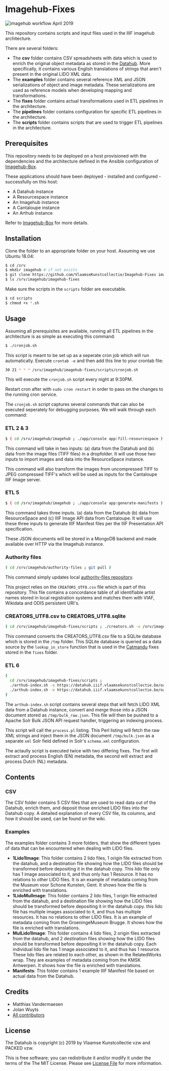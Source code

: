 # Imagehub-Fixes

<img src="https://i.imgur.com/qMqZMhj.png" alt="imagehub workflow April 2019">

This repository contains scripts and input files used in the IIIF imagehub architecture.

There are several folders:

* The **csv** folder contains CSV spreadsheets with data which is used to enrich the original object metadata as stored in the [Datahub](https://datahub.vlaamsekunstcollectie.be). More specifically, it contains various English translations of strings that aren't present in the original LIDO XML data.
* The **examples** folder contains several reference XML and JSON serializations of object and image metadata. These serializations are used as reference models when developing mapping and transformations.
* The **fixes** folder contains actual transformations used in ETL pipelines in the architecture.
* The **pipelines** folder contains configuration for specific ETL pipelines in the architecture.
* The **scripts** folder contains scripts that are used to trigger ETL pipelines in the architecture.

## Prerequisites

This repository needs to be deployed on a host provisioned with the dependencies and the architecture defined in the Ansible configuration of [Imagehub-Box](https://github.com/VlaamseKunstcollectie/Imagehub-Box).

These applications should have been deployed - installed and configured - successfully on this host:

* A Datahub instance
* A Resourcespace instance
* An Imagehub instance
* A Cantaloupe instance
* An Arthub instance

Refer to [Imagehub-Box](https://github.com/VlaamseKunstcollectie/Imagehub-Box) for more details.

## Installation

Clone the folder to an appropriate folder on your host. Assuming we use Ubuntu 18.04:

```bash
$ cd /srv
$ mkdir imagehub # if not exists
$ git clone https://github.com/VlaamseKunstcollectie/Imagehub-Fixes imagehub-fixes
$ ls /srv/imagehub/imagehub-fixes
```

Make sure the scripts in the `scripts` folder are executable.

```bash
$ cd scripts
$ chmod +x *.sh
```

## Usage

Assuming all prerequisites are available, running all ETL pipelines in the architecture is as simple as executing this command:

```bash
$ ./cronjob.sh
```

This script is meant to be set up as a seperate cron job which will run automatically. Execute `crontab -e` and then add this line to your crontab file:

```bash
30 21 * * * /srv/imagehub/imagehub-fixes/scripts/cronjob.sh
```

This will execute the `cronjob.sh` script every night at 9:30PM.

Restart cron after with `sudo cron restart` in order to pass on the changes to the running cron service.

The `cronjob.sh` script captures several commands that can also be executed seperately for debugging purposes. We will walk through each command:

### ETL 2 & 3

```bash
$ ( cd /srv/imagehub/imagehub ; ./app/console app:fill-resourcespace )
```

This command will take in two inputs: (a) data from the Datahub and (b) data from the image files (TIFF files) in a dropfolder. It will use those two inputs to import images and data into the ResourceSpace instance.

This command will also transform the images from uncompressed TIFF to JPEG compressed TIFF's which will be used as inputs for the Cantaloupe IIIF Image server.

### ETL 5

```bash
$ ( cd /srv/imagehub/imagehub ; ./app/console app:generate-manifests )
```

This command takes three inputs. (a) data from the Datahub (b) data from ResourceSpace and (c) IIIF Image API data from Cantaloupe. It will use these three inputs to generate IIIF Manifest files per the IIIF Presentation API specification. 

These JSON documents will be stored in a MongoDB backend and made available over HTTP via the Imagehub instance.

### Authority files

```bash
( cd /srv/imagehub/authority-files ; git pull )
```

This command simply updates local [authority-files repository](https://github.com/VlaamseKunstcollectie/Authority-Files). 

This project relies on the `CREATORS_UTF8.csv` file which is part of this repository. This file contains a concordance table of all identifiable artist names stored in local registration systems and matches them with VIAF, Wikidata and ODIS persistent URI's.

### CREATORS_UTF8.csv to CREATORS_UTF8.sqlite

```bash
( cd /srv/imagehub/imagehub-fixes/scripts ; ./creators.sh -e /srv/imagehub/authority-files/CREATORS_UTF8.csv )
```

This command converts the CREATORS_UTF8.csv file to a SQLite database which is stored in the `/tmp` folder. This SQLite database is queried as a data source by the `lookup_in_store` function that is used in the [Catmandu](https://librecat.org) fixes stored in the `fixes` folder.

### ETL 6

```bash
(
  cd /srv/imagehub/imagehub-fixes/scripts ;
  ./arthub-index.sh -e https://datahub.iiif.vlaamsekunstcollectie.be/oai -l ../fixes/datahub-oai-to-blacklight-solr-en.fix ;
  ./arthub-index.sh -e https://datahub.iiif.vlaamsekunstcollectie.be/oai -l ../fixes/datahub-oai-to-blacklight-solr-nl.fix
)
```

The `arthub-index.sh` script contains several steps that will fetch LIDO XML data from a Datahub instance, convert and merge those into a JSON document stored as `/tmp/bulk_raw.json`. This file will then be pushed to a Apache Solr Bulk JSON API request handler, triggering an indexing process.

This script will call the `process.pl` listing. This Perl listing will fetch the raw XML strings and inject them in the JSON document `/tmp/bulk.json` as a separate `xml` Solr field defined in Solr's `schema.xml` configuration.

The actaully script is executed twice with two differing fixes. The first will extract and process English (EN) metadata, the second will extract and process Dutch (NL) metadata.

## Contents

### CSV

The CSV folder contains 5 CSV files that are used to read data out of the Datahub, enrich them, and deposit those enriched LIDO files into the Datahub copy. A detailed explanation of every CSV file, its columns, and how it should be used, can be found on the wiki. 

### Examples

The examples folder contains 3 more folders, that show the different types of data that can be encountered when dealing with LIDO files. 

* **1Lido1Image**: This folder contains 2 lido files, 1 origin file extracted from the datahub, and a destination file showing how the LIDO files should be transformed before depositing it in the datahub copy. This lido file only has 1 image associated to it, and thus only has 1 Resource. It has no relations to other LIDO files. It is an example of metadata coming from the Museum voor Schone Kunsten, Gent. It shows how the file is enriched with translations. 
* **1LidoMulImage**: This folder contains 2 lido files, 1 origin file extracted from the datahub, and a destination file showing how the LIDO files should be transformed before depositing it in the datahub copy. this lido file has multiple images associated to it, and thus has multiple resources. It has no relations to other LIDO files. It is an example of metadata coming from the GroeningeMuseum Brugge. It shows how the file is enriched with translations. 
* **MulLido1Image**: This folder contains 4 lido files, 2 origin files extracted from the datahub, and 2 destination files showing how the LIDO files should be transformed before depositing it in the datahub copy. Each individual lido file has 1 image associated to it, and thus has 1 resource. These lido files are related to each other, as shown in the RelatedWorks wrap.  They are examples of metadata coming from the KMSK Antwerpen. It shows how the file is enriched with translations.
* **Manifests**: This folder contains 1 example IIIF Manifest file based on actual data from the Datahub.

## Credits

* Matthias Vandermaesen <matthias dot vandermaesen at vlaamsekunstcollectie dot be>
* Jolan Wuyts <jolan dot wuyts at vlaamsekunstcollectie dot be>
* [All contributors](https://github.com/vlaamsekunstcollectie/imagehub-fixes/contributors)

## License

The Datahub is copyright (c) 2019 by Vlaamse Kunstcollectie vzw and PACKED vzw.

This is free software; you can redistribute it and/or modify it under the terms of the The MIT License. Please see [License File](https://github.com/vlaamsekunstcollectie/imagehub-fixes/LICENSE.md) for more information.

